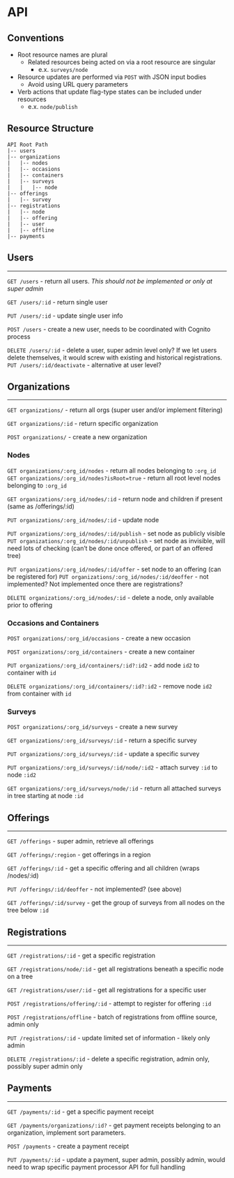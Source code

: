 # API

## Conventions

* Root resource names are plural
  * Related resources being acted on via a root resource are singular
    * e.x. `surveys/node`
* Resource updates are performed via `POST` with JSON input bodies
  * Avoid using URL query parameters
* Verb actions that update flag-type states can be included under resources
    * e.x. `node/publish`

## Resource Structure

```
API Root Path  
|-- users
|-- organizations
|   |-- nodes
|   |-- occasions
|   |-- containers
|   |-- surveys
|   |   |-- node
|-- offerings
|   |-- survey
|-- registrations
|   |-- node
|   |-- offering
|   |-- user
|   |-- offline
|-- payments
```
  
## Users

---

`GET /users`  - return all users. *This should not be implemented or only at super admin*

`GET /users/:id` - return single user

`PUT /users/:id` - update single user info

`POST /users` - create a new user, needs to be coordinated with Cognito process

`DELETE /users/:id` - delete a user, super admin level only? If we let users delete themselves, it would screw with existing and historical registrations.
`PUT /users/:id/deactivate` - alternative at user level?

## Organizations

---

`GET organizations/` - return all orgs (super user and/or implement filtering)

`GET organizations/:id` - return specific organization

`POST organizations/` - create a new organization

### Nodes

`GET organizations/:org_id/nodes` - return all nodes belonging to `:org_id`
`GET organizations/:org_id/nodes?isRoot=true` - return all root level nodes belonging to `:org_id`

`GET organizations/:org_id/nodes/:id` - return node and children if present (same as /offerings/:id)

`PUT organizations/:org_id/nodes/:id` - update node

`PUT organizations/:org_id/nodes/:id/publish` - set node as publicly visible
`PUT organizations/:org_id/nodes/:id/unpublish` - set node as invisible, will need lots of checking (can’t be done once offered, or part of an offered tree)

`PUT organizations/:org_id/nodes/:id/offer` - set node to an offering (can be registered for)
`PUT organizations/:org_id/nodes/:id/deoffer` - not implemented? Not implemented once there are registrations?

`DELETE organizations/:org_id/nodes/:id` - delete a node, only available prior to offering

### Occasions and Containers

`POST organizations/:org_id/occasions` - create a new occasion

`POST organizations/:org_id/containers` - create a new container

`PUT organizations/:org_id/containers/:id?:id2` - add node `id2` to container with `id`

`DELETE organizations/:org_id/containers/:id?:id2` - remove node `id2` from container with `id`

### Surveys

`POST organizations/:org_id/surveys` - create a new survey

`GET organizations/:org_id/surveys/:id` - return a specific survey

`PUT organizations/:org_id/surveys/:id` - update a specific survey

`PUT organizations/:org_id/surveys/:id/node/:id2` - attach survey `:id` to node `:id2`

`GET organizations/:org_id/surveys/node/:id` - return all attached surveys in tree starting at node `:id`



## Offerings

---

`GET /offerings` - super admin, retrieve all offerings

`GET /offerings/:region` - get offerings in a region

`GET /offerings/:id` - get a specific offering and all children (wraps /nodes/:id)

`PUT /offerings/:id/deoffer` - not implemented? (see above)

`GET /offerings/:id/survey` - get the group of surveys from all nodes on the tree below `:id`

## Registrations

---

`GET /registrations/:id` - get a specific registration

`GET /registrations/node/:id` - get all registrations beneath a specific node on a tree

`GET /registrations/user/:id` - get all registrations for a specific user

`POST /registrations/offering/:id` - attempt to register for offering `:id`

`POST /registrations/offline` - batch of registrations from offline source, admin only

`PUT /registrations/:id` - update limited set of information - likely only admin

`DELETE /registrations/:id` - delete a specific registration, admin only, possibly super admin only

## Payments

---

`GET /payments/:id` - get a specific payment receipt

`GET /payments/organizations/:id?` - get payment receipts belonging to an organization, implement sort parameters.

`POST /payments` - create a payment receipt

`PUT /payments/:id` - update a payment, super admin, possibly admin, would need to wrap specific payment processor API for full handling
